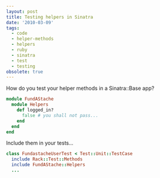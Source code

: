 ```yaml
---
layout: post
title: Testing helpers in Sinatra
date: '2010-03-09'
tags:
  - code
  - helper-methods
  - helpers
  - ruby
  - sinatra
  - test
  - testing
obsolete: true
---
```


How do you test your helper methods in a Sinatra::Base app?

```ruby
module FundAStache
  module Helpers
    def logged_in?
      false # you shall not pass...
    end
  end
end
```

Include them in your tests...

```ruby
class FundastacheUserTest < Test::Unit::TestCase
  include Rack::Test::Methods
  include FundAStache::Helpers
  ...
```
